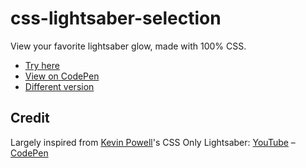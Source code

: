 # css-lightsaber-selection

View your favorite lightsaber glow, made with 100% CSS.  
- [Try here](https://kevduc.github.io/css-lightsaber-selection)  
- [View on CodePen](https://codepen.io/KevDuc/pen/ExWaaVB)  
- [Different version](https://codepen.io/KevDuc/pen/QWpwLeE)

## Credit

Largely inspired from [Kevin Powell](https://github.com/kevin-powell)'s CSS Only Lightsaber: [YouTube](https://youtu.be/CBw9-K6hYVA) – [CodePen](https://codepen.io/kevinpowell/pen/jOygveP)
